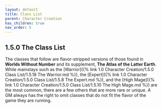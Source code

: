 ```yaml
---
layout: default
title: Class List
parent: Character Creation
has_children: true
nav_order: 5
---
```


## 1.5.0 The Class List

The classes that follow are flavor-stripped versions of those found in **Worlds Without Number** and its supplement, **The Atlas of the Latter Earth**.
While mainstays such as the [Warrior]({% link 1.0 Character Creation/1.5.0 Class List/1.5.18 The Warrior.md %}), the [Expert]({% link 1.0 Character Creation/1.5.0 Class List/1.5.8 The Expert.md %}), and the [High Mage]({% link 1.0 Character Creation/1.5.0 Class List/1.5.10 The High Mage.md %}) are the most common, there are a few others that are more rare or unique.
A GM always has the right to omit classes that do not fit the flavor of the game they are running.

